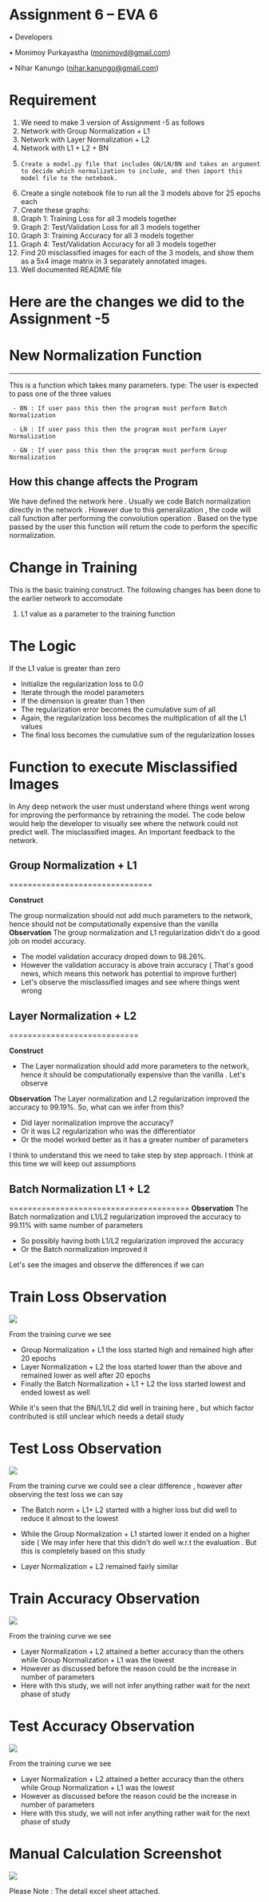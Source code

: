 
Assignment 6 – EVA 6
=====================
• Developers

   • 	Monimoy Purkayastha (monimoyd@gmail.com)
   
   •	  Nihar Kanungo (nihar.kanungo@gmail.com)

Requirement
=============
1.	We need to make 3 version of Assignment -5 as follows
1.	Network with Group Normalization + L1
2.	Network with Layer Normalization + L2
3.	Network with L1 + L2 + BN
2.	   Create a model.py file that includes GN/LN/BN and takes an argument to decide which normalization to include, and then import this model file to the notebook. 
3.	Create a single notebook file to run all the 3 models above for 25 epochs each
4.	Create these graphs:
1.	Graph 1: Training Loss for all 3 models together
2.	Graph 2: Test/Validation Loss for all 3 models together
3.	Graph 3: Training Accuracy for all 3 models together
4.	Graph 4: Test/Validation Accuracy for all 3 models together
5.	Find 20 misclassified images for each of the 3 models, and show them as a 5x4 image matrix in 3 separately annotated images. 
6.	Well documented README file 

# Here are the changes we did to the Assignment -5 

# New Normalization Function 
--------------------------------
This is a function which takes many parameters.
type: The user is expected to pass one of the three values 

     - BN : If user pass this then the program must perform Batch Normalization

     - LN : If user pass this then the program must perform Layer Normalization

     - GN : If user pass this then the program must perform Group Normalization

How this change affects the Program
-------------------------------------
We have defined the network here . Usually we code Batch normalization directly in the network . However due to this generalization , the code will call function after performing the convolution operation . Based on the type passed by the user this function will return the code to perform the specific normalization. 

Change in Training
===================
This is the basic training construct. The following changes has been done to the earlier network to accomodate 

1. L1 value as a parameter to the training function 

The Logic
=========
If the L1 value is greater than zero 
  - Initialize the regularization loss to 0.0
  - Iterate through the model parameters
  - If the dimension is greater than 1 then 
  - The regularization error becomes the cumulative sum of all 
  - Again, the regularization loss becomes the multiplication of all the L1 values 
  - The final loss becomes the cumulative sum of the regularization losses
  
Function to execute Misclassified Images
============================================
In Any deep network the user must understand where things went wrong for improving the performance by retraining the model. The code below would help the developer to visually see where the network could not predict well. The misclassified images. An Important feedback to the network. 

## Group Normalization + L1
===============================

**Construct**

The group normalization should not add much parameters to the network, hence should not be computationally expensive than the vanilla 
**Observation**
The group normalization and L1 regularization didn't do a good job on model accuracy.
- The model validation accuracy droped down to 98.26%.
- However the validation accuracy is above train accuracy ( That's good news, which means this network has potential to improve further) 
- Let's observe the misclassified images and see where things went wrong 

## Layer Normalization + L2
============================

**Construct**
- The Layer normalization should add more parameters to the network, hence it should  be computationally expensive than the vanilla . Let's observe 

**Observation**
The Layer normalization and L2 regularization improved the accuracy to 99.19%. So, what can we infer from this? 
- Did layer normalization improve the accuracy?
- Or it was L2 regularization who was the differentiator
- Or the model worked better as it has a greater number of parameters 

I think to understand this we need to take step by step approach. I think at this time we will keep out assumptions 

## Batch Normalization L1 + L2
=======================================
**Observation**
The Batch normalization and L1/L2 regularization improved the accuracy to 99.11% with same number of parameters 

- So possibly having both L1/L2 regularization improved the accuracy
- Or the Batch normalization improved it 

Let's see the images and observe the differences if we can 

Train Loss Observation
=========================
![](images/tl.png)

 From the training curve we see
 - Group Normalization + L1 the loss started high and remained high after 20 epochs 
 - Layer Normalization + L2 the loss started lower than the above and remained lower as well  after 20 epochs 
 - Finally the Batch Normalization + L1 + L2  the loss started lowest and ended lowest as well

 While it's seen that the BN/L1/L2 did well in training here , but which factor contributed is still unclear which needs a detail study 

Test Loss Observation
====================

![](images/testl.png)

 From the training curve we could see a clear difference , however after observing the test loss we can say 
 - The Batch norm + L1+ L2 started with a higher loss but did well to reduce it almost to the lowest 

 - While the Group Normalization + L1 started lower it ended on a higher side ( We may infer here that this didn't do well w.r.t the evaluation . But this is completely based on this study 
 - Layer Normalization + L2 remained fairly similar 

Train Accuracy Observation
=============================
![](images/ta.png)

 From the training curve we see
 
 - Layer Normalization + L2 attained a better accuracy than the others while Group Normalization + L1 was the lowest 
 - However as discussed before the reason could be the increase in number of parameters
 - Here with this study, we will not infer anything rather wait for the next phase of study

Test Accuracy Observation
==========================

![](images/testa.png)

 From the training curve we see
 
 - Layer Normalization + L2 attained a better accuracy than the others while Group Normalization + L1 was the lowest 
 - However as discussed before the reason could be the increase in number of parameters
 - Here with this study, we will not infer anything rather wait for the next phase of study



**Manual Calculation Screenshot**
=================================


![](images/norm.PNG)


Please Note : The detail excel sheet attached.
